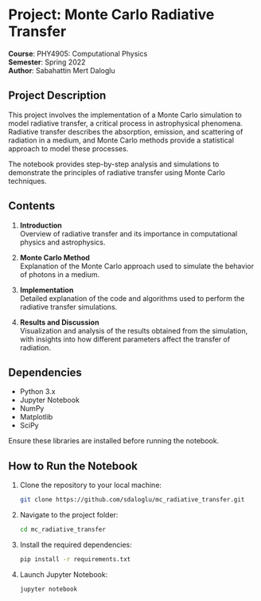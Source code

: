 # Project: Monte Carlo Radiative Transfer

**Course**: PHY4905: Computational Physics  
**Semester**: Spring 2022  
**Author**: Sabahattin Mert Daloglu  

## Project Description

This project involves the implementation of a Monte Carlo simulation to model radiative transfer, a critical process in astrophysical phenomena. Radiative transfer describes the absorption, emission, and scattering of radiation in a medium, and Monte Carlo methods provide a statistical approach to model these processes.

The notebook provides step-by-step analysis and simulations to demonstrate the principles of radiative transfer using Monte Carlo techniques.

## Contents

1. **Introduction**  
   Overview of radiative transfer and its importance in computational physics and astrophysics.

2. **Monte Carlo Method**  
   Explanation of the Monte Carlo approach used to simulate the behavior of photons in a medium.

3. **Implementation**  
   Detailed explanation of the code and algorithms used to perform the radiative transfer simulations.

4. **Results and Discussion**  
   Visualization and analysis of the results obtained from the simulation, with insights into how different parameters affect the transfer of radiation.

## Dependencies

- Python 3.x
- Jupyter Notebook
- NumPy
- Matplotlib
- SciPy

Ensure these libraries are installed before running the notebook.

## How to Run the Notebook

1. Clone the repository to your local machine:
   ```bash
   git clone https://github.com/sdaloglu/mc_radiative_transfer.git
   ```
2.  Navigate to the project folder:
    ```bash
    cd mc_radiative_transfer
    ```
3. Install the required dependencies:
   ```bash
   pip install -r requirements.txt
   ```
4. Launch Jupyter Notebook:
    ```bash
    jupyter notebook
    ```